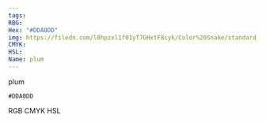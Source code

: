 ```yaml
---
tags:
RBG:
Hex: "#DDA0DD"
img: https://filedn.com/l0hpzxl1f01yT7GHxtF8cyk/Color%20Snake/standard_csv_to_svg/%23/#DDA0DD.svg
CMYK:
HSL:
Name: plum
---
```

plum
```palette
#DDA0DD
```
RGB
CMYK
HSL